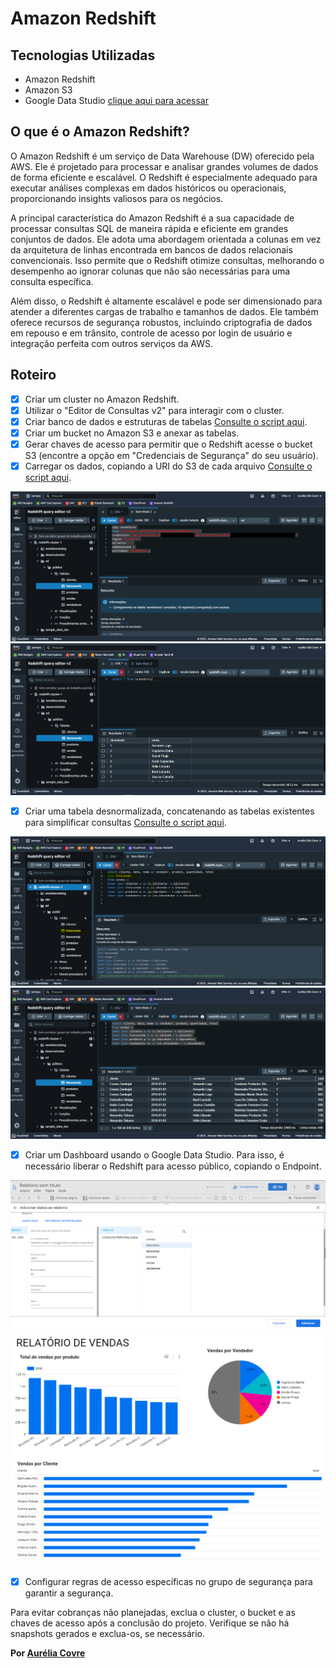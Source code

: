 # Amazon Redshift

## Tecnologias Utilizadas

- Amazon Redshift
- Amazon S3
- Google Data Studio [clique aqui para acessar](https://lookerstudio.google.com/u/0/navigation/reporting)

## O que é o Amazon Redshift?

O Amazon Redshift é um serviço de Data Warehouse (DW) oferecido pela AWS. Ele é projetado para processar e analisar grandes volumes de dados de forma eficiente e escalável. O Redshift é especialmente adequado para executar análises complexas em dados históricos ou operacionais, proporcionando insights valiosos para os negócios.

A principal característica do Amazon Redshift é a sua capacidade de processar consultas SQL de maneira rápida e eficiente em grandes conjuntos de dados. Ele adota uma abordagem orientada a colunas em vez da arquitetura de linhas encontrada em bancos de dados relacionais convencionais. Isso permite que o Redshift otimize consultas, melhorando o desempenho ao ignorar colunas que não são necessárias para uma consulta específica.

Além disso, o Redshift é altamente escalável e pode ser dimensionado para atender a diferentes cargas de trabalho e tamanhos de dados. Ele também oferece recursos de segurança robustos, incluindo criptografia de dados em repouso e em trânsito, controle de acesso por login de usuário e integração perfeita com outros serviços da AWS.

## Roteiro

- [x] Criar um cluster no Amazon Redshift.
- [x] Utilizar o "Editor de Consultas v2" para interagir com o cluster.
- [x] Criar banco de dados e estruturas de tabelas [Consulte o script aqui](1_criacao_tabelas.sql).
- [x] Criar um bucket no Amazon S3 e anexar as tabelas.
- [x] Gerar chaves de acesso para permitir que o Redshift acesse o bucket S3 (encontre a opção em "Credenciais de Segurança" do seu usuário).
- [x] Carregar os dados, copiando a URI do S3 de cada arquivo [Consulte o script aqui](2_populando_tabelas.sql).

![Imagem do Redshift](redshift.PNG)
![Imagem de consulta no Redshift](select_redshift.PNG)

- [x] Criar uma tabela desnormalizada, concatenando as tabelas existentes para simplificar consultas [Consulte o script aqui](3_criando_fatovendas.sql).

![Imagem da tabela desnormalizada](fatovenda.PNG)
![Imagem de consulta](select.PNG)

- [x] Criar um Dashboard usando o Google Data Studio. Para isso, é necessário liberar o Redshift para acesso público, copiando o Endpoint.

![Google Data Studio](google_data_studio.PNG)
![Dashboard](dashboard.PNG)

- [x] Configurar regras de acesso específicas no grupo de segurança para garantir a segurança.

Para evitar cobranças não planejadas, exclua o cluster, o bucket e as chaves de acesso após a conclusão do projeto. Verifique se não há snapshots gerados e exclua-os, se necessário.

**Por [Aurélia Covre](https://github.com/AuréliaCovre)**